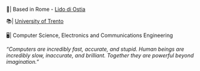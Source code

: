 📍| Based in Rome - [Lido di Ostia](https://www.visitostia.tv/en/)

📚| [University of Trento](https://www.unitn.it/en/ateneo/151/university)

🖥️| Computer Science, Electronics and Communications Engineering

*“Computers are incredibly fast, accurate, and stupid. Human beings are incredibly slow, inaccurate, and brilliant. Together they are powerful beyond imagination.”*

<!---
TianShi14/TianShi14 is a ✨ special ✨ repository because its `README.md` (this file) appears on your GitHub profile.
You can click the Preview link to take a look at your changes.
--->
